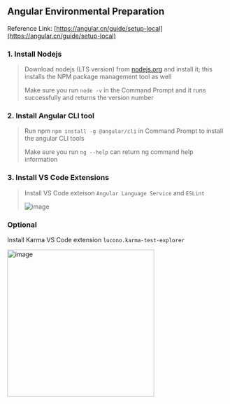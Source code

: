 ## Angular Environmental Preparation

Reference Link: [https://angular.cn/guide/setup-local](https://angular.cn/guide/setup-local)

### 1. Install Nodejs
> Download nodejs (LTS version) from [nodejs.org](https://nodejs.org/) and install it; this installs the NPM package management tool as well
> 
> Make sure you run `node -v` in the Command Prompt and it runs successfully and returns the version number

### 2. Install Angular CLI tool
> Run npm `npm install -g @angular/cli` in Command Prompt to install the angular CLI tools
> 
> Make sure you run `ng --help` can return ng command help information

### 3. Install VS Code Extensions
> Install VS Code exteison `Angular Language Service` and `ESLint` 
> 
> ![image](https://github.com/TWA-AFS-202310/.github/assets/1411722/aa0372f0-70a5-4cc0-9ba3-668f4772c20e)

### Optional

Install Karma VS Code extension `lucono.karma-test-explorer`

<img width="336" alt="image" src="https://github.com/TWA-AFS-202310/LearningMaterials/assets/1411722/ac15378b-81b8-49b2-b8ff-5e171c1f80ea">


